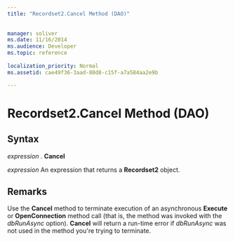 ```yaml
---
title: "Recordset2.Cancel Method (DAO)"
 
 
manager: soliver
ms.date: 11/16/2014
ms.audience: Developer
ms.topic: reference
  
localization_priority: Normal
ms.assetid: cae49f36-3aad-80d8-c15f-a7a584aa2e9b

---
```


# Recordset2.Cancel Method (DAO)

## Syntax

 *expression*  . **Cancel**
  
 *expression*  An expression that returns a **Recordset2** object. 
  
## Remarks

Use the **Cancel** method to terminate execution of an asynchronous **Execute** or **OpenConnection** method call (that is, the method was invoked with the  _dbRunAsync_ option). **Cancel** will return a run-time error if  _dbRunAsync_ was not used in the method you're trying to terminate. 
  

